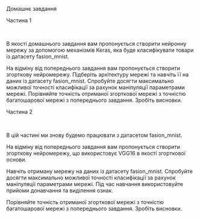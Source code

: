 Домашнє завдання





Частина 1

​

В якості домашнього завдання вам пропонується створити нейронну мережу за допомогою механізмів Keras, яка буде класифікувати товари із датасету fasion_mnist.



На відміну від попереднього завдання вам пропонується створити згорткову нейромережу. Підберіть архітектуру мережі та навчіть її на даних із датасету fasion_mnist. Спробуйте досягти максимально можливої точності класифікації за рахунок маніпуляції параметрами мережі. Порівняйте точність отриманої згорткової мережі з точністю багатошарової мережі з попереднього завдання. Зробіть висновки.





Частина 2

​

В цій частині ми знову будемо працювати з датасетом fasion_mnist.



На відміну від попереднього завдання вам пропонується створити згорткову нейромережу, що використовує VGG16 в якості згорткової основи.



Навчіть отриману мережу на даних із датасету fasion_mnist. Спробуйте досягти максимально можливої точності класифікації за рахунок маніпуляції параметрами мережі. Під час навчання використовуйте прийоми донавчання та виділення ознак.



Порівняйте точність отриманої згорткової мережі з точністю багатошарової мережі з попереднього завдання. Зробіть висновки.